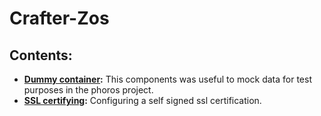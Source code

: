 # Crafter-Zos



## Contents:

 - **[Dummy container](dummy_container/):** This components was useful to mock data for test purposes in the phoros project.
 - **[SSL certifying](ssl_certifying/):** Configuring a self signed ssl certification.
